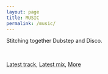 ```yaml
---
layout: page
title: MUSIC
permalink: /music/
---
```


Stitching together Dubstep and Disco. 

<br>

[Latest track](https://soundcloud.com/0_k/pineapple-privilege/), [Latest mix](https://soundcloud.com/0_k/the-overview-effect-podcast/), [More](https://soundcloud.com/0_k/) 


